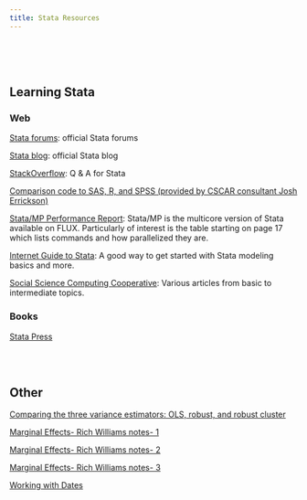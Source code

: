 ```yaml
---
title: Stata Resources
---
```

<br>
<br>
<br>


## Learning Stata

### Web

[Stata forums](http://www.statalist.org/forums): official Stata forums

[Stata blog](http://blog.stata.com/): official Stata blog

[StackOverflow](http://stackoverflow.com/questions/tagged/stata): Q & A for Stata

[Comparison code to SAS, R, and SPSS (provided by CSCAR consultant Josh Errickson)](https://github.com/josherrickson/commoncode)

[Stata/MP Performance Report](http://www.stata.com/statamp/statamp.pdf): Stata/MP is the multicore version of Stata available on FLUX. Particularly of interest is the table starting on page 17 which lists commands and how parallelized they are.

[Internet Guide to Stata](http://wlm.userweb.mwn.de/Stata/): A good way to get started with Stata modeling basics and more.

[Social Science Computing Cooperative](https://www.ssc.wisc.edu/sscc/pubs/stat.htm): Various articles from basic to intermediate topics.



### Books

[Stata Press](http://www.stata-press.com/)


<br>
<br>

## Other

[Comparing the three variance estimators: OLS, robust, and robust cluster](http://www.stata.com/support/faqs/statistics/standard-errors-and-vce-cluster-option/)

[Marginal Effects- Rich Williams notes- 1](https://www3.nd.edu/~rwilliam/stats/Margins01.pdf)

[Marginal Effects- Rich Williams notes- 2](https://www3.nd.edu/~rwilliam/stats/Margins02.pdf)

[Marginal Effects- Rich Williams notes- 3](https://www3.nd.edu/~rwilliam/stats3/Margins03.pdf)

[Working with Dates](https://web.stanford.edu/group/ssds/cgi-bin/drupal/files/Guides/Working%20with%20Dates%20and%20Times%20in%20Stata.pdf)